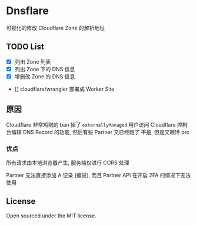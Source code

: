 # Dnsflare

可视化的修改 Cloudflare Zone 的解析地址

## TODO List
- [x] 列出 Zone 列表
- [x] 列出 Zone 下的 DNS 信息
- [x] 增删改 Zone 的 DNS 信息
- [] cloudflare/wrangler 部署成 Worker Site


## 原因
Cloudflare 非常鸡贼的 ban 掉了 `externallyManaged` 用户访问 Cloudflare 控制台编辑 DNS Record 的功能, 然后有些 Partner 又已经跑了 ~~不是~~, 但是又眼馋 pro

### 优点
所有请求由本地浏览器产生, 服务端仅进行 CORS 处理

Partner 无法直接添加 A 记录 (据说), 而且 Partner API 在开启 2FA 的情况下无法使用


## License
Open sourced under the MIT license.
